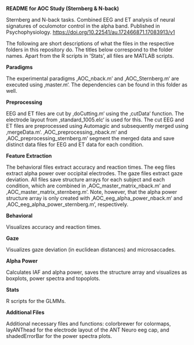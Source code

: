 **README for AOC Study (Sternberg & N-back)**

Sternberg and N-back tasks. Combined EEG and ET analysis of neural signatures of oculomotor control in the alpha band. Published in Psychophysiology. https://doi.org/10.22541/au.172466871.17083913/v1


The following are short descriptions of what the files in the respective folders in this repository do. The titles below correspond to the folder names. Apart from the R scripts in ’Stats’, all files are MATLAB scripts.

**Paradigms**

The experimental paradigms ‚AOC_nback.m’ and ‚AOC_Sternberg.m‘ are executed using ‚master.m‘. The dependencies can be found in this folder as well.

**Preprocessing**

EEG and ET files are cut by ‚doCutting.m‘ using the ‚cutData‘ function. The electrode layout from ‚standard_1005.elc‘ is used for this. The cut EEG and ET files are  preprocessed using Automagic and subsequently merged using ‚mergeData.m‘. ‚AOC_preprocessing_nback.m‘ and ‚AOC_preprocessing_sternberg.m‘ segment the merged data and save distinct data files for EEG and ET data for each condition.

**Feature Extraction**

The behavioral files extract accuracy and reaction times. The eeg files extract alpha power over occipital electrodes. The gaze files extract gaze deviation. All files save structure arrays for each subject and each condition, which are combined in ,AOC_master_matrix_nback.m’ and ,AOC_master_matrix_sternberg.m’. Note, however, that the alpha power structure array is only created with ‚AOC_eeg_alpha_power_nback.m‘ and  ‚AOC_eeg_alpha_power_sternberg.m‘, respectively.

**Behavioral**

Visualizes accuracy and reaction times.

**Gaze**

Visualizes gaze deviation (in euclidean distances) and microsaccades.

**Alpha Power**

Calculates IAF and alpha power, saves the structure array and visualizes as boxplots, power spectra and topoplots.

**Stats**

R scripts for the GLMMs.

**Additional Files**

Additional necessary files and functions: colorbrewer for colormaps, layANThead for the electrode layout of the ANT Neuro eeg cap, and shadedErrorBar for the power spectra plots. 
